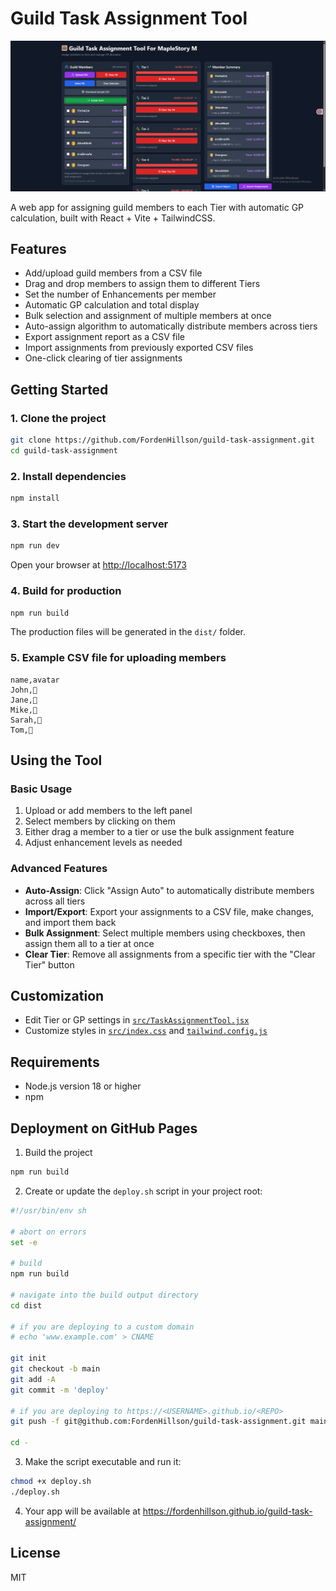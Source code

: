# Guild Task Assignment Tool

![1748764851597](image/README/1748764851597.png)

A web app for assigning guild members to each Tier with automatic GP calculation, built with React + Vite + TailwindCSS.

## Features

- Add/upload guild members from a CSV file
- Drag and drop members to assign them to different Tiers
- Set the number of Enhancements per member
- Automatic GP calculation and total display
- Bulk selection and assignment of multiple members at once
- Auto-assign algorithm to automatically distribute members across tiers
- Export assignment report as a CSV file
- Import assignments from previously exported CSV files
- One-click clearing of tier assignments

## Getting Started

### 1. Clone the project

```sh
git clone https://github.com/FordenHillson/guild-task-assignment.git
cd guild-task-assignment
```

### 2. Install dependencies

```sh
npm install
```

### 3. Start the development server

```sh
npm run dev
```

Open your browser at [http://localhost:5173](http://localhost:5173)

### 4. Build for production

```sh
npm run build
```

The production files will be generated in the `dist/` folder.

### 5. Example CSV file for uploading members

```csv
name,avatar
John,🧑
Jane,👩
Mike,👨
Sarah,👱
Tom,🧔
```

## Using the Tool

### Basic Usage

1. Upload or add members to the left panel
2. Select members by clicking on them
3. Either drag a member to a tier or use the bulk assignment feature
4. Adjust enhancement levels as needed

### Advanced Features

- **Auto-Assign**: Click "Assign Auto" to automatically distribute members across all tiers
- **Import/Export**: Export your assignments to a CSV file, make changes, and import them back
- **Bulk Assignment**: Select multiple members using checkboxes, then assign them all to a tier at once
- **Clear Tier**: Remove all assignments from a specific tier with the "Clear Tier" button

## Customization

- Edit Tier or GP settings in [`src/TaskAssignmentTool.jsx`](src/TaskAssignmentTool.jsx)
- Customize styles in [`src/index.css`](src/index.css) and [`tailwind.config.js`](tailwind.config.js)

## Requirements

- Node.js version 18 or higher
- npm

## Deployment on GitHub Pages

1. Build the project
```sh
npm run build
```

2. Create or update the `deploy.sh` script in your project root:
```sh
#!/usr/bin/env sh

# abort on errors
set -e

# build
npm run build

# navigate into the build output directory
cd dist

# if you are deploying to a custom domain
# echo 'www.example.com' > CNAME

git init
git checkout -b main
git add -A
git commit -m 'deploy'

# if you are deploying to https://<USERNAME>.github.io/<REPO>
git push -f git@github.com:FordenHillson/guild-task-assignment.git main:gh-pages

cd -
```

3. Make the script executable and run it:
```sh
chmod +x deploy.sh
./deploy.sh
```

4. Your app will be available at https://fordenhillson.github.io/guild-task-assignment/

## License

MIT
